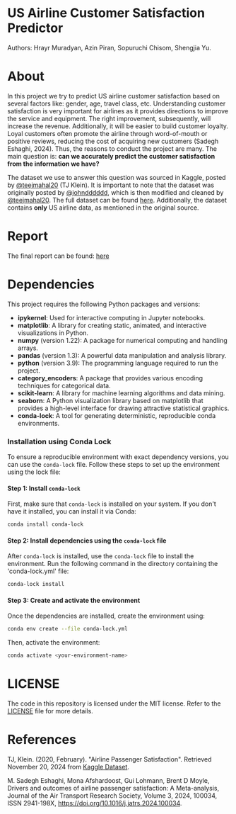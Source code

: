 # US Airline Customer Satisfaction Predictor
Authors: Hrayr Muradyan, Azin Piran, Sopuruchi Chisom, Shengjia Yu.

# About

In this project we try to predict US airline customer satisfaction based on several factors like: gender, age, travel class, etc.
Understanding customer satisfaction is very important for airlines as it provides directions to improve the service and equipment. 
The right improvement, subsequently, will increase the revenue. Additionally, it will be easier to build customer loyalty.
Loyal customers often promote the airline through word-of-mouth or positive reviews, reducing the cost of acquiring new customers (Sadegh Eshaghi, 2024). 
Thus, the reasons to conduct the project are many. The main question is: <b>can we accurately predict the customer satisfaction from the information we have? </b>

The dataset we use to answer this question was sourced in Kaggle, posted by [@teejmahal20](https://www.kaggle.com/teejmahal20) (TJ Klein). It is important to note that the dataset was originally posted by [@johndddddd](https://www.kaggle.com/datasets/johndddddd/customer-satisfaction), which is then modified and cleaned by [@teejmahal20](https://www.kaggle.com/teejmahal20). The full dataset can be found [here](https://www.kaggle.com/datasets/teejmahal20/airline-passenger-satisfaction). Additionally, the dataset contains **only** US airline data, as mentioned in the original source.

# Report

The final report can be found: [here](https://ubc-mds.github.io/airline-customer-satisfaction-predictor/docs/airline_passenger_satisfaction_predictor.html)

# Dependencies
This project requires the following Python packages and versions:

- **ipykernel**: Used for interactive computing in Jupyter notebooks.
- **matplotlib**: A library for creating static, animated, and interactive visualizations in Python.
- **numpy** (version 1.22): A package for numerical computing and handling arrays.
- **pandas** (version 1.3): A powerful data manipulation and analysis library.
- **python** (version 3.9): The programming language required to run the project.
- **category_encoders**: A package that provides various encoding techniques for categorical data.
- **scikit-learn**: A library for machine learning algorithms and data mining.
- **seaborn**: A Python visualization library based on matplotlib that provides a high-level interface for drawing attractive statistical graphics.
- **conda-lock**: A tool for generating deterministic, reproducible conda environments.

### Installation using Conda Lock

To ensure a reproducible environment with exact dependency versions, you can use the `conda-lock` file. Follow these steps to set up the environment using the lock file:

#### Step 1: Install `conda-lock`

First, make sure that `conda-lock` is installed on your system. If you don't have it installed, you can install it via Conda:

```bash
conda install conda-lock
```
#### Step 2: Install dependencies using the `conda-lock` file

After `conda-lock` is installed, use the `conda-lock` file to install the environment. Run the following command in the directory containing the 'conda-lock.yml' file:

```bash
conda-lock install
```
#### Step 3: Create and activate the environment
Once the dependencies are installed, create the environment using:

```bash
conda env create --file conda-lock.yml
```
Then, activate the environment:

```bash
conda activate <your-environment-name>
```

# LICENSE

The code in this repository is licensed under the MIT license. Refer to the [LICENSE](LICENSE) file for more details.

# References

TJ, Klein. (2020, February). "Airline Passenger Satisfaction". Retrieved November 20, 2024 from [Kaggle Dataset](https://www.kaggle.com/datasets/teejmahal20/airline-passenger-satisfaction/data).

M. Sadegh Eshaghi, Mona Afshardoost, Gui Lohmann, Brent D Moyle, Drivers and outcomes of airline passenger satisfaction: A Meta-analysis, Journal of the Air Transport Research Society, Volume 3, 2024, 100034, ISSN 2941-198X, https://doi.org/10.1016/j.jatrs.2024.100034.